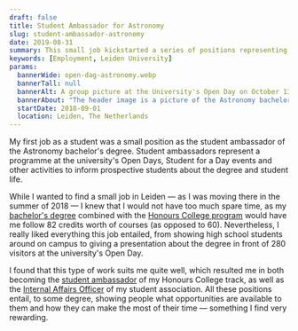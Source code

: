 ```yaml
---
draft: false
title: Student Ambassador for Astronomy
slug: student-ambassador-astronomy
date: 2019-08-31
summary: This small job kickstarted a series of positions representing students at Leiden University.
keywords: [Employment, Leiden University]
params:
  bannerWide: open-dag-astronomy.webp
  bannerTall: null
  bannerAlt: A group picture at the University's Open Day on October 13, 2018
  bannerAbout: "The header image is a picture of the Astronomy bachelor's degree team at the University's Open Day on October 13, 2018. The resolution is not great, but it was a fun day."
  startDate: 2018-09-01
  location: Leiden, The Netherlands
---
```


My first job as a student was a small position as the student ambassador of the Astronomy bachelor's degree. Student ambassadors represent a programme at the university's Open Days, Student for a Day events and other activities to inform prospective students about the degree and student life.

While I wanted to find a small job in Leiden &mdash; as I was moving there in the summer of 2018 &mdash; I knew that I would not have too much spare time, as my [bachelor's degree](/career/bachelor-astronomy) combined with the [Honours College program](/career/honours-college) would have me follow 82 credits worth of courses (as opposed to 60). Nevertheless, I really liked everything this job entailed, from showing high school students around on campus to giving a presentation about the degree in front of 280 visitors at the university's Open Day. 

I found that this type of work suits me quite well, which resulted me in both becoming the [student ambassador](/career/student-ambassador-honours-college) of my Honours College track, as well as the [Internal Affairs Officer](/career/board-year-at-aegee) of my student association. All these positions entail, to some degree, showing people what opportunities are available to them and how they can make the most of their time &mdash; something I find very rewarding. 